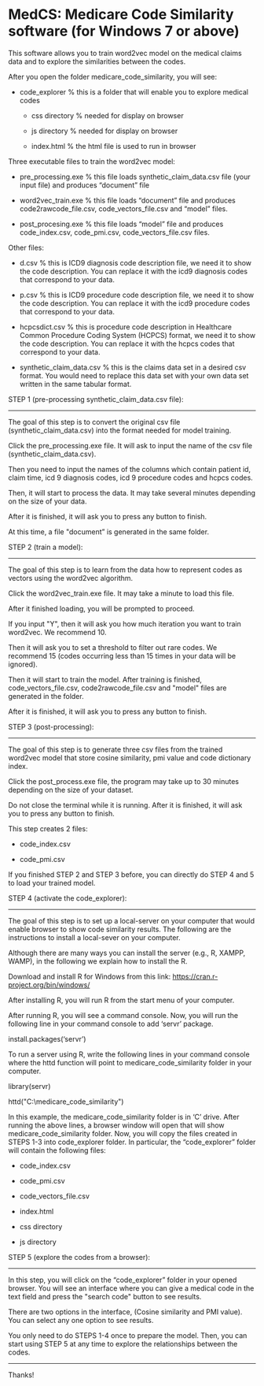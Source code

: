 # MedCS: Medicare Code Similarity software (for Windows 7 or above) 

This software allows you to train word2vec model on the medical claims data and to explore the similarities between the codes. 

  

After you open the folder medicare_code_similarity, you will see: 

- code_explorer	% this is a folder that will enable you to explore medical codes 

   - css directory	% needed for display on browser 

   - js directory	% needed for display on browser 

   - index.html    % the html file is used to run in browser 

  

Three executable files to train the word2vec model: 

- pre_processing.exe	% this file loads synthetic_claim_data.csv file (your input file) and produces “document” file 

- word2vec_train.exe	% this file loads “document” file and produces code2rawcode_file.csv, code_vectors_file.csv  and “model” files. 

- post_procesing.exe	% this file loads “model” file and produces code_index.csv, code_pmi.csv,                                                                              code_vectors_file.csv files. 

  

Other files: 

- d.csv	% this is ICD9 diagnosis code description file, we need it to show the code description. You can replace it with the icd9 diagnosis codes that correspond to your data. 

- p.csv	% this is ICD9 procedure code description file, we need it to show the code description. You can replace it with the icd9 procedure codes that correspond to your data. 

- hcpcsdict.csv	% this is procedure code description in Healthcare Common Procedure Coding System (HCPCS) format, we need it to show the code description. You can replace it with the hcpcs codes that correspond to your data. 

- synthetic_claim_data.csv	% this is the claims data set in a desired csv format. You would need to replace this data set with your own data set written in the same tabular format. 

 

STEP 1 (pre-processing synthetic_claim_data.csv file): 

------------------------------------  

The goal of this step is to convert the original csv file (synthetic_claim_data.csv) into the format needed for model training.  

Click the pre_processing.exe file. It will ask to input the name of the csv file (synthetic_claim_data.csv). 

Then you need to input the names of the columns which contain patient id, claim time, icd 9 diagnosis codes, icd 9 procedure codes and hcpcs codes. 

Then, it will start to process the data. It may take several minutes depending on the size of your data.  

After it is finished, it will ask you to press any button to finish. 

At this time, a file "document” is generated in the same folder.  

  

STEP 2 (train a model):  

------------------------------------  

The goal of this step is to learn from the data how to represent codes as vectors using the word2vec algorithm.  

Click the word2vec_train.exe file. It may take a minute to load this file.  

After it finished loading, you will be prompted to proceed.  

If you input "Y", then it will ask you how much iteration you want to train word2vec. We recommend 10.  

Then it will ask you to set a threshold to filter out rare codes. We recommend 15 (codes occurring less than 15 times in your data will be ignored). 

Then it will start to train the model. After training is finished, code_vectors_file.csv, code2rawcode_file.csv and "model" files are generated in the folder.  

After it is finished, it will ask you to press any button to finish. 

  

STEP 3 (post-processing):  

------------------------------------  

The goal of this step is to generate three csv files from the trained word2vec model that store cosine similarity, pmi value and code dictionary index.  

Click the post_process.exe file, the program may take up to 30 minutes depending on the size of your dataset.  

Do not close the terminal while it is running. After it is finished, it will ask you to press any button to finish. 

  

This step creates 2 files: 

- code_index.csv 

- code_pmi.csv 

  

If you finished STEP 2 and STEP 3 before, you can directly do STEP 4 and 5 to load your trained model. 

  

STEP 4 (activate the code_explorer):  

------------------------------------  

The goal of this step is to set up a local-server on your computer that would enable browser to show code similarity results. The following are the instructions to install a local-sever on your computer. 

  

Although there are many ways you can install the server (e.g., R, XAMPP, WAMP), in the following we explain how to install the R.  

 

Download and install R for Windows from this link: https://cran.r-project.org/bin/windows/ 

After installing R, you will run R from the start menu of your computer.  

After running R, you will see a command console. Now, you will run the following line in your command console to add ‘servr’ package.  

install.packages(‘servr’) 

To run a server using R, write the following lines in your command console where the httd function will point to medicare_code_similarity folder in your computer. 

library(servr) 

httd("C:\\medicare_code_similarity") 

In this example, the medicare_code_similarity folder is in ‘C’ drive. After running the above lines, a browser window will open that will show medicare_code_similarity folder. Now, you will copy the files created in STEPS 1-3 into code_explorer folder. In particular, the “code_explorer” folder will contain the following files: 

- code_index.csv 

- code_pmi.csv 

- code_vectors_file.csv 

- index.html 

- css directory 

- js directory 

  

STEP 5 (explore the codes from a browser):  

------------------------------------  

In this step, you will click on the “code_explorer” folder in your opened browser. You will see an interface where you can give a medical code in the text field and press the "search code" button to see results. 

There are two options in the interface, (Cosine similarity and PMI value). You can select any one option to see results. 

 

You only need to do STEPS 1-4 once to prepare the model. Then, you can start using STEP 5 at any time to explore the relationships between the codes. 

------------------------------------  

Thanks! 

 
